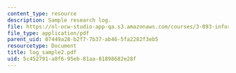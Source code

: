 ```yaml
---
content_type: resource
description: Sample research log.
file: https://ol-ocw-studio-app-qa.s3.amazonaws.com/courses/3-093-information-exploration-becoming-a-savvy-scholar-fall-2006/5c452791a8f695eb81aa81898682e28f_log_sample2.pdf
file_type: application/pdf
parent_uid: 07449a28-b2f7-7b37-ab46-5fa2282f3eb5
resourcetype: Document
title: log_sample2.pdf
uid: 5c452791-a8f6-95eb-81aa-81898682e28f
---
```

